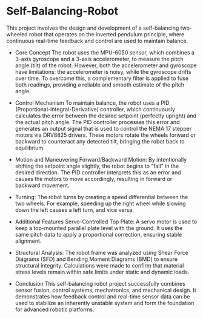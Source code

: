 # Self-Balancing-Robot
This project involves the design and development of a self-balancing two-wheeled robot that operates on the inverted pendulum principle, where continuous real-time feedback and control are used to maintain balance.

* Core Concept
The robot uses the MPU-6050 sensor, which combines a 3-axis gyroscope and a 3-axis accelerometer, to measure the pitch angle (tilt) of the robot. However, both the accelerometer and gyroscope have limitations: the accelerometer is noisy, while the gyroscope drifts over time. To overcome this, a complementary filter is applied to fuse both readings, providing a reliable and smooth estimate of the pitch angle.

* Control Mechanism
To maintain balance, the robot uses a PID (Proportional-Integral-Derivative) controller, which continuously calculates the error between the desired setpoint (perfectly upright) and the actual pitch angle. The PID controller processes this error and generates an output signal that is used to control the NEMA 17 stepper motors via DRV8825 drivers. These motors rotate the wheels forward or backward to counteract any detected tilt, bringing the robot back to equilibrium.

* Motion and Maneuvering
Forward/Backward Motion: By intentionally shifting the setpoint angle slightly, the robot begins to "fall" in the desired direction. The PID controller interprets this as an error and causes the motors to move accordingly, resulting in forward or backward movement.

* Turning: The robot turns by creating a speed differential between the two wheels. For example, speeding up the right wheel while slowing down the left causes a left turn, and vice versa.

* Additional Features
Servo-Controlled Top Plate: A servo motor is used to keep a top-mounted parallel plate level with the ground. It uses the same pitch data to apply a proportional correction, ensuring stable alignment.


* Structural Analysis: The robot frame was analyzed using Shear Force Diagrams (SFD) and Bending Moment Diagrams (BMD) to ensure structural integrity. Calculations were made to confirm that material stress levels remain within safe limits under static and dynamic loads.

* Conclusion
This self-balancing robot project successfully combines sensor fusion, control systems, mechatronics, and mechanical design. It demonstrates how feedback control and real-time sensor data can be used to stabilize an inherently unstable system and form the foundation for advanced robotic platforms.
